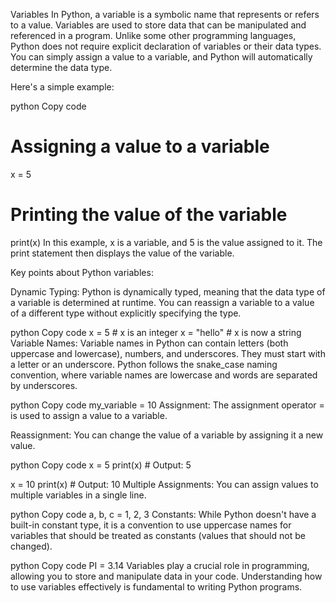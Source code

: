 Variables
In Python, a variable is a symbolic name that represents or refers to a value. Variables are used to store data that can be manipulated and referenced in a program. Unlike some other programming languages, Python does not require explicit declaration of variables or their data types. You can simply assign a value to a variable, and Python will automatically determine the data type.

Here's a simple example:

python
Copy code
# Assigning a value to a variable
x = 5

# Printing the value of the variable
print(x)
In this example, x is a variable, and 5 is the value assigned to it. The print statement then displays the value of the variable.

Key points about Python variables:

Dynamic Typing: Python is dynamically typed, meaning that the data type of a variable is determined at runtime. You can reassign a variable to a value of a different type without explicitly specifying the type.

python
Copy code
x = 5       # x is an integer
x = "hello" # x is now a string
Variable Names: Variable names in Python can contain letters (both uppercase and lowercase), numbers, and underscores. They must start with a letter or an underscore. Python follows the snake_case naming convention, where variable names are lowercase and words are separated by underscores.

python
Copy code
my_variable = 10
Assignment: The assignment operator = is used to assign a value to a variable.

Reassignment: You can change the value of a variable by assigning it a new value.

python
Copy code
x = 5
print(x)  # Output: 5

x = 10
print(x)  # Output: 10
Multiple Assignments: You can assign values to multiple variables in a single line.

python
Copy code
a, b, c = 1, 2, 3
Constants: While Python doesn't have a built-in constant type, it is a convention to use uppercase names for variables that should be treated as constants (values that should not be changed).

python
Copy code
PI = 3.14
Variables play a crucial role in programming, allowing you to store and manipulate data in your code. Understanding how to use variables effectively is fundamental to writing Python programs.